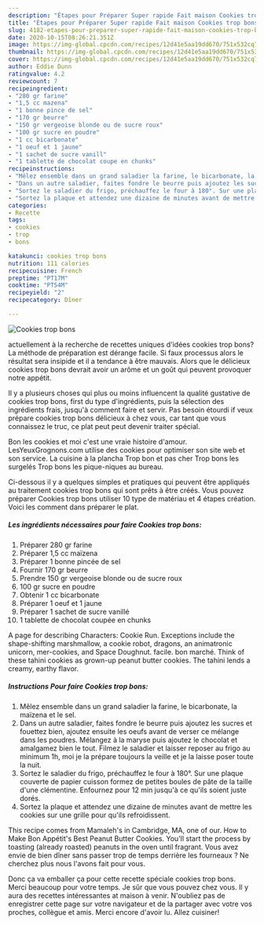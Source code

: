 ```yaml
---
description: "Étapes pour Préparer Super rapide Fait maison Cookies trop bons"
title: "Étapes pour Préparer Super rapide Fait maison Cookies trop bons"
slug: 4182-etapes-pour-preparer-super-rapide-fait-maison-cookies-trop-bons
date: 2020-10-15T08:26:21.351Z
image: https://img-global.cpcdn.com/recipes/12d41e5aa19dd670/751x532cq70/cookies-trop-bons-photo-principale-de-la-recette.jpg
thumbnail: https://img-global.cpcdn.com/recipes/12d41e5aa19dd670/751x532cq70/cookies-trop-bons-photo-principale-de-la-recette.jpg
cover: https://img-global.cpcdn.com/recipes/12d41e5aa19dd670/751x532cq70/cookies-trop-bons-photo-principale-de-la-recette.jpg
author: Eddie Dunn
ratingvalue: 4.2
reviewcount: 7
recipeingredient:
- "280 gr farine"
- "1,5 cc mazena"
- "1 bonne pince de sel"
- "170 gr beurre"
- "150 gr vergeoise blonde ou de sucre roux"
- "100 gr sucre en poudre"
- "1 cc bicarbonate"
- "1 oeuf et 1 jaune"
- "1 sachet de sucre vanill"
- "1 tablette de chocolat coupe en chunks"
recipeinstructions:
- "Mêlez ensemble dans un grand saladier la farine, le bicarbonate, la maïzena et le sel."
- "Dans un autre saladier, faites fondre le beurre puis ajoutez les sucres et fouettez bien, ajoutez ensuite les oeufs avant de verser ce mélange dans les poudres. Mélangez à la maryse puis ajoutez le chocolat et amalgamez bien le tout. Filmez le saladier et laisser reposer au frigo au minimum 1h, moi je la prépare toujours la veille et je la laisse poser toute la nuit."
- "Sortez le saladier du frigo, préchauffez le four à 180°. Sur une plaque couverte de papier cuisson formez de petites boules de pâte de la taille d&#39;une clémentine. Enfournez pour 12 min jusqu&#39;à ce qu&#39;ils soient juste dorés."
- "Sortez la plaque et attendez une dizaine de minutes avant de mettre les cookies sur une grille pour qu&#39;ils refroidissent."
categories:
- Recette
tags:
- cookies
- trop
- bons

katakunci: cookies trop bons 
nutrition: 111 calories
recipecuisine: French
preptime: "PT17M"
cooktime: "PT54M"
recipeyield: "2"
recipecategory: Dîner

---
```



![Cookies trop bons](https://img-global.cpcdn.com/recipes/12d41e5aa19dd670/751x532cq70/cookies-trop-bons-photo-principale-de-la-recette.jpg)

actuellement à la recherche de recettes uniques d'idées cookies trop bons? La méthode de préparation est dérange facile. Si faux processus alors le résultat sera insipide et il a tendance à être mauvais. Alors que le délicieux cookies trop bons devrait avoir un arôme et un goût qui peuvent provoquer notre appétit.

Il y a plusieurs choses qui plus ou moins influencent la qualité gustative de cookies trop bons, first du type d'ingrédients, puis la sélection des ingrédients frais, jusqu'à comment faire et servir. Pas besoin étourdi if veux prépare cookies trop bons délicieux à chez vous, car tant que vous connaissez le truc, ce plat peut peut devenir traiter spécial.

Bon les cookies et moi c&#39;est une vraie histoire d&#39;amour. LesYeuxGrognons.com utilise des cookies pour optimiser son site web et son service. La cuisine à la plancha Trop bon et pas cher Trop bons les surgelés Trop bons les pique-niques au bureau.


Ci-dessous il y a quelques simples et pratiques qui peuvent être appliqués au traitement cookies trop bons qui sont prêts à être créés. Vous pouvez préparer Cookies trop bons utiliser 10 type de matériau et 4 étapes création. Voici les comment dans préparer le plat.

<!--inarticleads1-->

##### Les ingrédients nécessaires pour faire Cookies trop bons:

1. Préparer 280 gr farine
1. Préparer 1,5 cc maïzena
1. Préparer 1 bonne pincée de sel
1. Fournir 170 gr beurre
1. Prendre 150 gr vergeoise blonde ou de sucre roux
1.  100 gr sucre en poudre
1. Obtenir 1 cc bicarbonate
1. Préparer 1 oeuf et 1 jaune
1. Préparer 1 sachet de sucre vanillé
1.  1 tablette de chocolat coupée en chunks


A page for describing Characters: Cookie Run. Exceptions include the shape-shifting marshmallow, a cookie robot, dragons, an animatronic unicorn, mer-cookies, and Space Doughnut. facile. bon marché. Think of these tahini cookies as grown-up peanut butter cookies. The tahini lends a creamy, earthy flavor. 

<!--inarticleads2-->

##### Instructions Pour faire Cookies trop bons:

1. Mêlez ensemble dans un grand saladier la farine, le bicarbonate, la maïzena et le sel.
1. Dans un autre saladier, faites fondre le beurre puis ajoutez les sucres et fouettez bien, ajoutez ensuite les oeufs avant de verser ce mélange dans les poudres. Mélangez à la maryse puis ajoutez le chocolat et amalgamez bien le tout. Filmez le saladier et laisser reposer au frigo au minimum 1h, moi je la prépare toujours la veille et je la laisse poser toute la nuit.
1. Sortez le saladier du frigo, préchauffez le four à 180°. Sur une plaque couverte de papier cuisson formez de petites boules de pâte de la taille d&#39;une clémentine. Enfournez pour 12 min jusqu&#39;à ce qu&#39;ils soient juste dorés.
1. Sortez la plaque et attendez une dizaine de minutes avant de mettre les cookies sur une grille pour qu&#39;ils refroidissent.


This recipe comes from Mamaleh&#39;s in Cambridge, MA, one of our. How to Make Bon Appétit&#39;s Best Peanut Butter Cookies. You&#39;ll start the process by toasting (already roasted) peanuts in the oven until fragrant. Vous avez envie de bien dîner sans passer trop de temps derrière les fourneaux ? Ne cherchez plus nous l&#39;avons fait pour vous. 


Donc ça va emballer ça pour cette recette spéciale cookies trop bons. Merci beaucoup pour votre temps. Je sûr que vous pouvez chez vous. Il y aura des recettes  intéressantes at maison à venir. N'oubliez pas de enregistrer cette page sur votre navigateur et de la partager avec votre vos proches, collègue et amis. Merci encore d'avoir lu. Allez cuisiner!
